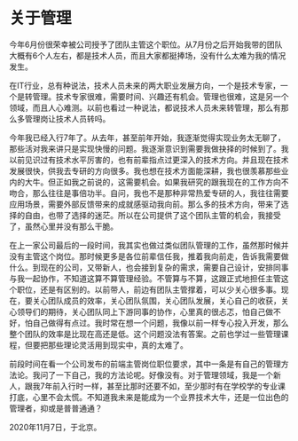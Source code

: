 # 关于管理

今年6月份很荣幸被公司授予了团队主管这个职位。从7月份之后开始我带的团队大概有6个人左右，都是技术人员，而且大家都挺捧场，没有什么太难为我的情况发生。

在IT行业，总有种说法，技术人员未来的两大职业发展方向，一个是技术专家，一个是转管理。技术专家很难，需要时间、兴趣还有机会。管理也很难，这是另一个领域，而且人心难测。以前也看过一种说法，都说技术人员未来转管理，那么有那么多管理岗让技术人员转吗。

今年我已经入行7年了。从去年，甚至前年开始，我逐渐觉得实现业务太无聊了，那些活对我来讲只是实现快慢的问题。我逐渐意识到需要我做抉择的时候到了。我以前见识过有技术水平厉害的，也有前辈指点过更深入的技术方向。并且现在技术发展很快，供我去专研的方向很多。我也想在技术方面能深耕，我也很羡慕那些业内的大牛。但正如我之前说的，这需要机会。如果我研究的跟我现在的工作方向不吻合，那么往往是事倍功半。自问，我也不是那种非常热爱专研的人，我往往需要应用场景，需要外部反馈带来的成就感驱动我向前。那么多的技术方向，带来了选择的自由，也带了选择的迷茫。所以在公司提供了这个团队主管的机会，我接受了，虽然心里并没有那么干脆。

在上一家公司最后的一段时间，我其实也做过类似团队管理的工作，虽然那时候并没有主管这个岗位。那时候更多是各位前辈信任我，推着我向前走，告诉我需要做什么。到现在的公司，又带新人，也会接到复杂的需求，需要自己设计，安排同事与我一起协作，不知道这算不算管理经验。不管算与不算，这跟正式地担任主管这个职位，还是有区别的。以前带人，前边有团队主管撑着，可以少关心很多事。现在，要关心团队成员的效率，关心团队氛围，关心团队发展，关心自己的收获，关心领导们的期待，关心团队同上下游同事的协作，心里真的很忐忑，怕自己做不好，怕自己做得有点过。我时常在想一个问题，我像以前一样专心投入开发，那么整个团队的效率是比现在高还是低。这个问题没法有答案。之前也学过一些管理课程，但要把那些理论灵活用到现实中，真的太难了。

前段时间在看一个公司发布的前端主管岗位职位要求，其中一条是有自己的管理方法论。我问了一下自己，我的方法论呢。好像没有。对于管理领域，我是一个新人，跟我7年前入行时一样，甚至比那时还要不如，至少那时有在学校学的专业课打底，心里不会太慌。不知道我未来是能成为一个业界技术大牛，还是一位出色的管理者，抑或是普普通通？

2020年11月7日，于北京。